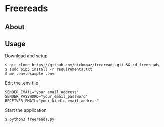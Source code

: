 # Freereads

## About

## Usage

Download and setup

    $ git clone https://github.com/nickmpaz/freereads.git && cd freereads
    $ sudo pip3 install -r requirements.txt
    $ mv .env.example .env

Edit the .env file

    SENDER_EMAIL="your_email_address"
    SENDER_PASSWORD="your_email_password"
    RECEIVER_EMAIL="your_kindle_email_address"

Start the application

    $ python3 freereads.py

